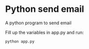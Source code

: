 # Python send email

A python program to send email

Fill up the variables in app.py and run:

`python app.py`
